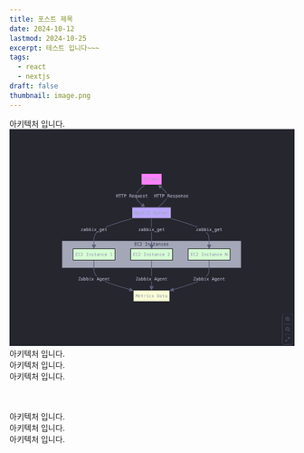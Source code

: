 ```yaml
---
title: 포스트 제목
date: 2024-10-12
lastmod: 2024-10-25
excerpt: 테스트 입니다~~~
tags:
  - react
  - nextjs
draft: false
thumbnail: image.png
---
```

아키텍처 입니다.
![](./images/image.png)
아키텍처 입니다.
\
아키텍처 입니다.
\
아키텍처 입니다.
\
\
\
\
아키텍처 입니다.
\
아키텍처 입니다.
\
아키텍처 입니다.
